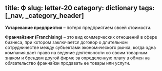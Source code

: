 title: Ф
slug: letter-20
category: dictionary
tags: [_nav, _category_header]
---

**Устаревание предприятия** – потеря предприятием своей стоимости.

**Франчайзинг (Franchising)** – это вид коммерческих отношений в сфере бизнеса, при котором заключается договор о длительном сотрудничестве между субъектами экономического рынка, когда одна компания дает право на ведение деятельности со своим товарным знаком и брендом другой фирме за определенную плату в обмен на обязательство франчайзи продавать ее товары или услуги.
